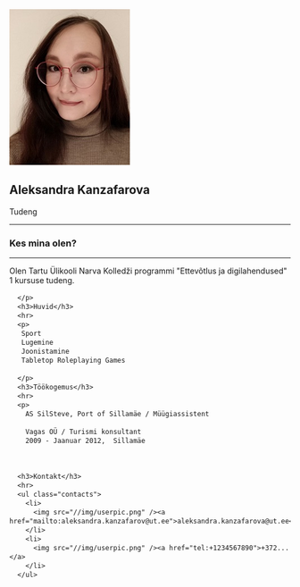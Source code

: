 <html lang="en">
 
<head>
  <meta charset="UTF-8" />
  <link rel="stylesheet" type="text/css" href="https://github.com/llaita/llaita.github.io/blob/main/page%20style.css">
  <link rel="stylesheet" type="text/css" href="https://github.com/llaita/llaita.github.io/blob/main/page%20style.css">
</head>
 
<body>
  <div class="conteiner">
    <div class="header">
      <div class="photo">
        <img src="https://github.com/llaita/llaita.github.io/blob/main/for%20web.jpg"/>
      </div>
      <div class="author">
        <div class="info_box">
          <h2>Aleksandra Kanzafarova</h2>
          <p>
            <span>Tudeng</span>
          </p>
        </div>
      </div>
    </div>
    <hr>
    <div class="skills">
      <h3>Kes mina olen?</h3>
      <hr>
      <p>
        Olen Tartu Ülikooli Narva Kolledži programmi "Ettevõtlus ja digilahendused" 1 kursuse tudeng. 
       
      </p>
      <h3>Huvid</h3>
      <hr>
      <p>
       Sport
       Lugemine
       Joonistamine
       Tabletop Roleplaying Games
       
      </p>
      <h3>Töökogemus</h3>
      <hr>
      <p>
        AS SilSteve, Port of Sillamäe / Müügiassistent
        
        Vagas OÜ / Turismi konsultant
        2009 - Jaanuar 2012,  Sillamäe


     
      <h3>Kontakt</h3>
      <hr>
      <ul class="contacts">
        <li>
          <img src="//img/userpic.png" /><a href="mailto:aleksandra.kanzafarov@ut.ee">aleksandra.kanzafarova@ut.ee</a>
        </li>
        <li>
          <img src="//img/userpic.png" /><a href="tel:+1234567890">+372...</a>
        </li>
      </ul>
 
    
 
  </div>
</body>
